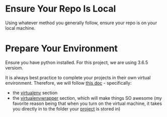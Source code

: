 # Ensure Your Repo Is Local

Using whatever method you generally follow, ensure your repo is on your local machine.

# Prepare Your Environment

Ensure you have python installed. For this project, we are using 3.6.5 versiom.

It is always best practice to complete your projects in their own virtual environment. Therefore, we will follow [this doc](https://github.com/ProsperousHeart/cheatsheets/blob/master/Processes/virtualenvs.md) - specifically:
- the [virtualenv](https://github.com/ProsperousHeart/cheatsheets/blob/master/Processes/virtualenvs.md#virtualenv) section
 - the [virtualenvwrapper](https://github.com/ProsperousHeart/cheatsheets/blob/master/Processes/virtualenvs.md#virtualenvwrapper) section, which will make things SO awesome (my favorite reason being that when you turn on the virtual machine, it takes you directly in to the folder your [project](https://github.com/ProsperousHeart/cheatsheets/blob/master/Processes/virtualenvs.md#alternative) is stored in)
